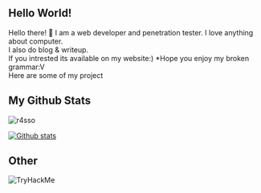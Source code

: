 ## Hello World!
Hello there! 👋
I am a web developer and penetration tester. I love anything about computer.<br>
I also do blog & writeup.<br>
If you intrested its available on my website:) *Hope you enjoy my broken grammar:V
<br>
Here are some of my project

## My Github Stats
<p align=left> <img src=https://komarev.com/ghpvc/?username=r4sso alt=r4sso /> </p>

[![Github stats](https://github-readme-stats.vercel.app/api?username=r4sso&show_icons=true&include_all_commits=true&hide_border=true&bg_color=282A36&icon_color=686868&title_color=57c7ff&text_color=9aedfe&custom_title=My+Github+Stats)](https://github.com/r4sso/github-readme-stats)

## Other
![TryHackMe](https://tryhackme-badges.s3.amazonaws.com/ner0.png)
